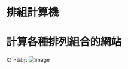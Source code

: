 # 排組計算機
# 計算各種排列組合的網站
以下圖示
![image](https://github.com/kenny1208/web/assets/79733494/561ec44e-0b44-4948-bd7e-f3bc1d73b68e)
